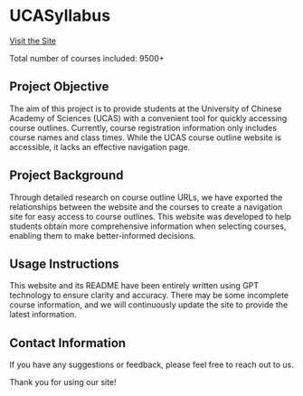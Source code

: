 # UCASyllabus

[Visit the Site](https://sjj1017.github.io/UCASyllabus/)

Total number of courses included: 9500+

## Project Objective

The aim of this project is to provide students at the University of Chinese Academy of Sciences (UCAS) with a convenient tool for quickly accessing course outlines. Currently, course registration information only includes course names and class times. While the UCAS course outline website is accessible, it lacks an effective navigation page.

## Project Background

Through detailed research on course outline URLs, we have exported the relationships between the website and the courses to create a navigation site for easy access to course outlines. This website was developed to help students obtain more comprehensive information when selecting courses, enabling them to make better-informed decisions.

## Usage Instructions

This website and its README have been entirely written using GPT technology to ensure clarity and accuracy. There may be some incomplete course information, and we will continuously update the site to provide the latest information.

## Contact Information

If you have any suggestions or feedback, please feel free to reach out to us.

Thank you for using our site!
